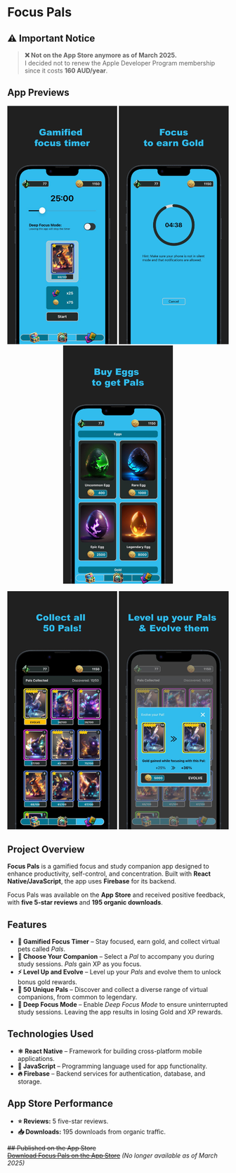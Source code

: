 # Focus Pals

## ⚠️ Important Notice
> **❌ Not on the App Store anymore as of March 2025.**  
> I decided not to renew the Apple Developer Program membership since it costs **160 AUD/year**.

## App Previews
<p align="center">
  <img src="assets/icons/readme_1.png" width="250">
  <img src="assets/icons/readme_2.png" width="250">
  <img src="assets/icons/readme_3.png" width="250">
</p>
<p align="center">
  <img src="assets/icons/readme_4.png" width="250">
  <img src="assets/icons/readme_5.png" width="250">
</p>

## Project Overview
**Focus Pals** is a gamified focus and study companion app designed to enhance productivity, self-control, and concentration. Built with **React Native/JavaScript**, the app uses **Firebase** for its backend.  

Focus Pals was available on the **App Store** and received positive feedback, with **five 5-star reviews** and **195 organic downloads**.

## Features
- **🎯 Gamified Focus Timer** – Stay focused, earn gold, and collect virtual pets called *Pals*.
- **🐾 Choose Your Companion** – Select a *Pal* to accompany you during study sessions. *Pals* gain XP as you focus.
- **⚡ Level Up and Evolve** – Level up your *Pals* and evolve them to unlock bonus gold rewards.
- **🔎 50 Unique Pals** – Discover and collect a diverse range of virtual companions, from common to legendary.
- **🚀 Deep Focus Mode** – Enable *Deep Focus Mode* to ensure uninterrupted study sessions. Leaving the app results in losing Gold and XP rewards.

## Technologies Used
- **⚛️ React Native** – Framework for building cross-platform mobile applications.
- **📜 JavaScript** – Programming language used for app functionality.
- **🔥 Firebase** – Backend services for authentication, database, and storage.

## App Store Performance
- **⭐ Reviews:** 5 five-star reviews.
- **📥 Downloads:** 195 downloads from organic traffic.

~~## Published on the App Store~~  
~~[Download Focus Pals on the App Store](https://apps.apple.com/us/app/focus-pals/id6478242535)~~ *(No longer available as of March 2025)*
